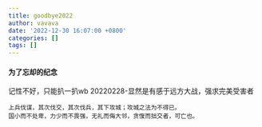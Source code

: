 ```yaml
---
title: goodbye2022
author: vavava
date: '2022-12-30 16:07:00 +0800'
categories: []
tags: []
---
```


####  为了忘却的纪念
记性不好，只能扒一扒wb
20220228-显然是有感于远方大战，强求完美受害者
```
上兵伐谋，其次伐交，其次伐兵，其下攻城；攻城之法为不得已。
国小而不处卑，力少而不畏强，无礼而侮大邻，贪愎而拙交者，可亡也。
```
